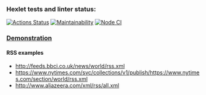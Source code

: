 ### Hexlet tests and linter status:

[![Actions Status](https://github.com/popova-iu-iu/frontend-project-11/workflows/hexlet-check/badge.svg)](https://github.com/popova-iu-iu/frontend-project-11/actions)
[![Maintainability](https://api.codeclimate.com/v1/badges/91231b1626c932db260c/maintainability)](https://codeclimate.com/github/popova-iu-iu/frontend-project-11/maintainability)
[![Node CI](https://github.com/popova-iu-iu/frontend-project-11/actions/workflows/nodejs.yml/badge.svg)](https://github.com/popova-iu-iu/frontend-project-11/actions)

### [Demonstration](https://frontend-project-11-ln375u8ly-popova-iu-iu.vercel.app/)

#### RSS examples
* http://feeds.bbci.co.uk/news/world/rss.xml
* https://www.nytimes.com/svc/collections/v1/publish/https://www.nytimes.com/section/world/rss.xml
* http://www.aljazeera.com/xml/rss/all.xml
